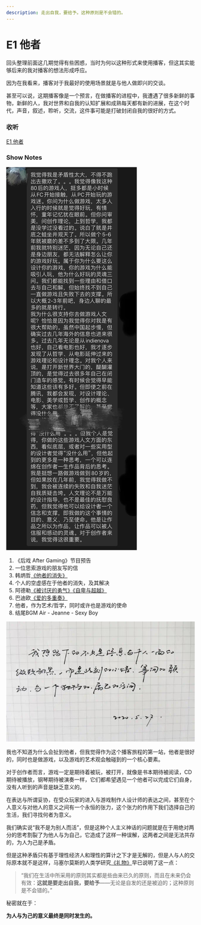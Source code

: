 ```yaml
---
description: 走出自我，要给予。这种原则是不会错的。
---
```


# E1 他者

回头整理前面这几期觉得有些困惑，当时为何以这种形式来使用播客，但这其实能够后来的我对播客的想法形成呼应。

因为在我看来，播客对于我最好的使用场景就是与他人做即兴的交谈。

甚至可以说，这期播客像是一个预言，在做播客的进程中，我遭遇了很多新鲜的事物，新鲜的人，我对世界和自我的认知扩展和成熟每天都有新的进展，在这个时代，声音，叙述，聆听，交流，这件事可能是打破封闭自我的很好的方式。

### 收听

[E1 他者](https://www.xiaoyuzhoufm.com/episodes/5ef1608d418a84a046a1ca62?s=eyJ1IjogIjVlYmNkNzkwMjFhYzg1ODA0MTJiNzcxMCJ9)

### **Show Notes**

![&#x6765;&#x81EA;&#x53CB;&#x4EBA;&#x7684;&#x957F;&#x56DE;&#x590D;](../../.gitbook/assets/xiaokanjian_letter.jpg)

1. 《后戏 After Gaming》节目预告
2. 一位思索游戏的朋友写的信
3. 韩炳哲[《他者的消失》](https://book.douban.com/subject/33442258/)
4. 个人的空虚感在于他者的消失，及其解决
5. 阿德勒[《被讨厌的勇气》](https://book.douban.com/subject/26369699/)[《自卑与超越》](https://book.douban.com/subject/26989781/)
6. 巴迪欧[《爱的多重奏》](https://book.douban.com/subject/19964304/)
7. 他者，作为艺术/哲学，同时或许也是游戏的使命
8. 结尾BGM Air - Jeanne - Sexy Boy

![](../../.gitbook/assets/e1-write.jpg)

我也不知道为什么会扯到他者，但我觉得作为这个播客旅程的第一站，他者是很好的，同时也是做游戏，以及游戏的艺术观会触碰到的一个核心要素。

对于创作者而言，游戏一定是期待着被玩，被打开，就像是书本期待被阅读，CD期待被播放，钢琴期待被演奏一样，它们都希望遇见一个他者可以完成它们自身，没有人听到的声音是缺乏意义的。

在表达与所谓妥协，在受众玩家的进入与游戏制作人设计师的表达之间，甚至在个人意义与对他人的意义之间有一个永恒的张力，这个张力的作用下我们选择自己的生活，我们寻找何者为意义。

我们确实说“我不是为别人而活”，但是这种个人主义神话的问题就是在于用绝对两分的思考割裂了为他人与为自己，它造成了这样一种误解，这两者之间是无法共存的，为人为己是矛盾。

但是这种矛盾只有基于理性经济人和理性的算计之下才是无解的，但是人与人的交际原本就不是这样，马塞尔莫斯的人类学研究[《礼物》](https://book.douban.com/subject/26772504/)早已说明了这一点：

> “我们在生活中所采用的原则其实都是些由来已久的原则，而且在未来仍会有效：**这就是要走出自我，要给予**——无论是自发的还是被迫的；这种原则是不会错的。”

秘密就在于：

**为人与为己的意义最终是同时发生的。**

